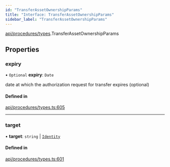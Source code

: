 ```yaml
---
id: "TransferAssetOwnershipParams"
title: "Interface: TransferAssetOwnershipParams"
sidebar_label: "TransferAssetOwnershipParams"
---
```


[api/procedures/types](../../../../../modules/API/Procedures/Types/Types.md).TransferAssetOwnershipParams

## Properties

### expiry

• `Optional` **expiry**: `Date`

date at which the authorization request for transfer expires (optional)

#### Defined in

[api/procedures/types.ts:605](https://github.com/PolymeshAssociation/polymesh-sdk/blob/95f248df/src/api/procedures/types.ts#L605)

___

### target

• **target**: `string` \| [`Identity`](../../../../../classes/API/Entities/Identity/Identity.md)

#### Defined in

[api/procedures/types.ts:601](https://github.com/PolymeshAssociation/polymesh-sdk/blob/95f248df/src/api/procedures/types.ts#L601)
